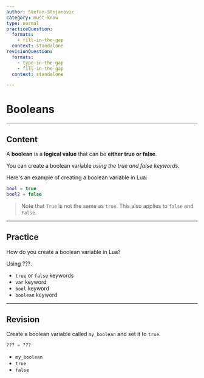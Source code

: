 ```yaml
---
author: Stefan-Stojanovic
category: must-know
type: normal
practiceQuestion:
  formats:
    - fill-in-the-gap
  context: standalone
revisionQuestion:
  formats:
    - type-in-the-gap
    - fill-in-the-gap
  context: standalone

---
```


# Booleans

---
## Content

A **boolean** is a **logical value** that can be **either true or false**. 

You can create a boolean variable *using the true and false keywords*.

Here's an example of creating a boolean variable in Lua:
```lua
bool = true
bool2 = false
```

> Note that `True` is not the same as `true`. This also applies to `false` and `False`.

---
## Practice

How do you create a boolean variable in Lua?

Using ???.

- `true` or `false` keywords
- `var` keyword
- `bool` keyword
- `boolean` keyword


---
## Revision

Create a boolean variable called `my_boolean` and set it to `true`.

```lua
??? = ???
```

- `my_boolean`
- `true`
- `false`

